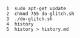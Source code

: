     1  sudo apt-get update
    2  chmod 755 do-glitch.sh
    3  ./do-glitch.sh
    4  history
    5  history > history.md
